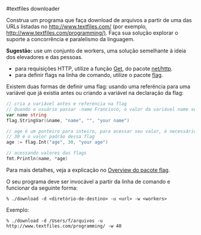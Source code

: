 
#textfiles downloader

Construa um programa que faça download de arquivos a partir de uma das URLs listadas no <http://www.textfiles.com/> (por exemplo, <http://www.textfiles.com/programming/)>. Faça sua solução explorar o suporte a concorrência e paralelismo da linguagem.

**Sugestão:** use um conjunto de workers, uma solução semelhante à ideia dos elevadores e das pessoas.

* para requisições HTTP, utilize a função [Get](http://golang.org/pkg/net/http/#Get), do pacote [net/http](http://golang.org/pkg/net/http/).
* para definir flags na linha de comando, utilize o pacote [flag](http://golang.org/pkg/flag/).

Existem duas formas de definir uma flag: usando uma referência para uma variável que já existia antes ou criando a variável na declaração da flag:

```go
// cria a variável antes e referencia na flag
// Quando o usuário passar -name Francisco, o valor da variável name será "Francisco".
var name string
flag.StringVar(&name, "name", "", "your name")

// age é um ponteiro para inteiro, para acessar seu valor, é necessário usar o operador *.
// 30 é o valor padrão dessa flag
age := flag.Int("age", 30, "your age")

// acessando valores das flags
fmt.Println(name, *age)
```

Para mais detalhes, veja a explicação no [Overview do pacote flag](http://golang.org/pkg/flag/#pkg-overview).

O seu programa deve ser invocável a partir da linha de comando e funcionar da seguinte forma:

```
% ./download -d <diretório-de-destino> -u <url> -w <workers>
```

Exemplo:

```
% ./download -d /Users/f/arquivos -u http://www.textfiles.com/programming/ -w 40
```
